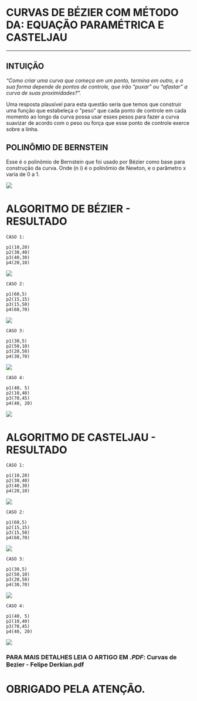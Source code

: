 # CURVAS DE BÉZIER COM MÉTODO DA: EQUAÇÃO PARAMÉTRICA E CASTELJAU

---

## INTUIÇÃO

_“Como criar uma curva que começa em um ponto, termina em outro, e a sua forma depende de pontos de controle, que irão “puxar” ou “afastar” a curva de suas proximidades?”._

Uma resposta plausível para esta questão seria que temos que construir uma função que estabeleça o “peso” que cada ponto de controle em cada momento ao longo da curva possa usar esses pesos para fazer a curva suavizar de acordo com o peso ou força que esse ponto de controle
exerce sobre a linha.

## POLINÔMIO DE BERNSTEIN

Esse é o polinômio de Bernstein que foi usado por Bézier como base para construção da
curva. Onde (n i) é o polinômio de Newton, e o parâmetro x varia de 0 a 1.

![](Imagens_markdown/polinomio_bernstein.png)



# ALGORITMO DE BÉZIER - RESULTADO

```
CASO 1:
  
p1(10,20)
p2(30,40)
p3(40,30)
p4(20,10)
```
![](Imagens_markdown/bezier_caso_1.png)

```
CASO 2:
  
p1(60,5)
p2(15,15)
p3(15,50)
p4(60,70)
```
![](Imagens_markdown/bezier_caso_2.png)


```
CASO 3:
  
p1(30,5)
p2(50,10)
p3(20,50)
p4(30,70)
```
![](Imagens_markdown/bezier_caso_3.png)

```
CASO 4:
  
p1(40, 5)
p2(10,40)
p3(70,45)
p4(40, 20)
```
![](Imagens_markdown/bezier_caso_4.png)


# ALGORITMO DE CASTELJAU - RESULTADO

```
CASO 1:
  
p1(10,20)
p2(30,40)
p3(40,30)
p4(20,10)
```
![](Imagens_markdown/Casteljau_caso_1.png)

```
CASO 2:
  
p1(60,5)
p2(15,15)
p3(15,50)
p4(60,70)
```
![](Imagens_markdown/Casteljau_caso_2.png)

```
CASO 3:
  
p1(30,5)
p2(50,10)
p3(20,50)
p4(30,70)
```
![](Imagens_markdown/Casteljau_caso_3.png)

```
CASO 4:
  
p1(40, 5)
p2(10,40)
p3(70,45)
p4(40, 20)
```
![](Imagens_markdown/Casteljau_caso_4.png)

### PARA MAIS DETALHES LEIA O ARTIGO EM _.PDF_: Curvas de Bezier - Felipe Derkian.pdf

# OBRIGADO PELA ATENÇÃO.

